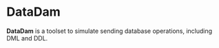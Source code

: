# DataDam

**DataDam** is a toolset to simulate sending database operations, including DML and DDL.
